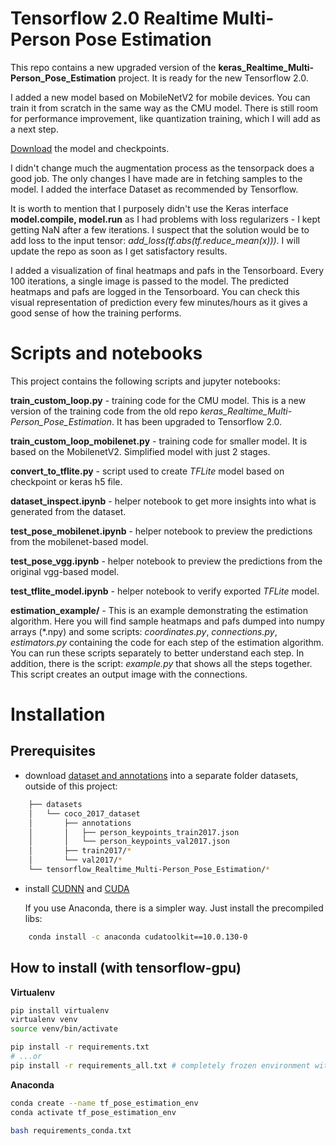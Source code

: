 # Tensorflow 2.0 Realtime Multi-Person Pose Estimation

This repo contains a new upgraded version of the **keras_Realtime_Multi-Person_Pose_Estimation** project. It is ready for the new Tensorflow 2.0.

I added a new model based on MobileNetV2 for mobile devices.
You can train it from scratch in the same way as the CMU model. There is still room for performance improvement, like quantization training, which I will add as a next step.

[Download](https://www.dropbox.com/s/gif7s1qlie2xftd/best_pose_mobilenet_model.zip?dl=1) the model and checkpoints.

I didn't change much the augmentation process as the tensorpack does a good job. The only changes I have made are in fetching samples to the model. I added the interface Dataset as recommended by Tensorflow.

It is worth to mention that I purposely didn't use the Keras interface **model.compile, model.run** as I had problems with loss regularizers - I kept getting NaN after a few iterations. I suspect that the solution would be to add loss to the input tensor: *add_loss(tf.abs(tf.reduce_mean(x)))*. I will update the repo as soon as I get satisfactory results.

I added a visualization of final heatmaps and pafs in the Tensorboard.
Every 100 iterations, a single image is passed to the model. The predicted heatmaps and pafs are logged in the Tensorboard.
You can check this visual representation of prediction every few minutes/hours as it gives a good sense of how the training performs.

# Scripts and notebooks

This project contains the following scripts and jupyter notebooks:

**train_custom_loop.py** - training code for the CMU model. This is a new version of the training code from the old repo *keras_Realtime_Multi-Person_Pose_Estimation*. It has been upgraded to Tensorflow 2.0.

**train_custom_loop_mobilenet.py** - training code for smaller model. It is based on the MobilenetV2. Simplified model with just 2 stages.

**convert_to_tflite.py** - script used to create *TFLite* model based on checkpoint or keras h5 file.

**dataset_inspect.ipynb** - helper notebook to get more insights into what is generated from the dataset.

**test_pose_mobilenet.ipynb** - helper notebook to preview the predictions from the mobilenet-based model.

**test_pose_vgg.ipynb** - helper notebook to preview the predictions from the original vgg-based model.

**test_tflite_model.ipynb** - helper notebook to verify exported *TFLite* model.

**estimation_example/** - This is an example demonstrating the estimation algorithm. Here you will find sample heatmaps and pafs dumped into numpy arrays (*.npy) and some scripts: *coordinates.py*, *connections.py*, *estimators.py* containing the code for each step of the estimation algorithm. You can run these scripts separately to better understand each step. In addition, there is the script: *example.py* that shows all the steps together. This script creates an output image with the connections.  

# Installation

## Prerequisites

* download [dataset and annotations](http://cocodataset.org/#download) into a separate folder datasets, outside of this project:
```bash
    ├── datasets
    │   └── coco_2017_dataset
    │       ├── annotations
    │       │   ├── person_keypoints_train2017.json
    │       │   └── person_keypoints_val2017.json
    │       ├── train2017/*
    │       └── val2017/*
    └── tensorflow_Realtime_Multi-Person_Pose_Estimation/*
```                
* install [CUDNN](https://developer.nvidia.com/cudnn) and [CUDA](https://developer.nvidia.com/cuda-downloads)

    If you use Anaconda, there is a simpler way. Just install the precompiled libs:
```bash    
    conda install -c anaconda cudatoolkit==10.0.130-0
```

## How to install (with tensorflow-gpu)


**Virtualenv**

```bash
pip install virtualenv
virtualenv venv
source venv/bin/activate

pip install -r requirements.txt
# ...or
pip install -r requirements_all.txt # completely frozen environment with all dependent libraries
```

**Anaconda**

```bash
conda create --name tf_pose_estimation_env
conda activate tf_pose_estimation_env

bash requirements_conda.txt
```
